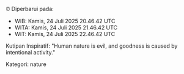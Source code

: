 ⏰ Diperbarui pada:
- WIB: Kamis, 24 Juli 2025 20.46.42 UTC
- WITA: Kamis, 24 Juli 2025 21.46.42 UTC
- WIT: Kamis, 24 Juli 2025 22.46.42 UTC

Kutipan Inspiratif:
"Human nature is evil, and goodness is caused by intentional activity."


Kategori: nature

